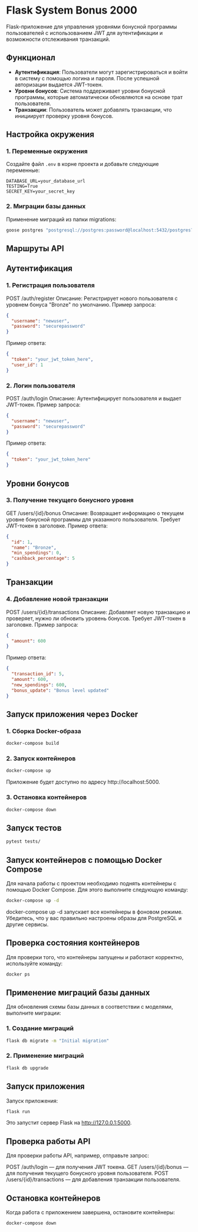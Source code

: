 # Flask System Bonus 2000

Flask-приложение для управления уровнями бонусной программы пользователей с использованием JWT для аутентификации и возможности отслеживания транзакций.

## Функционал

- **Аутентификация**: Пользователи могут зарегистрироваться и войти в систему с помощью логина и пароля. После успешной авторизации выдается JWT-токен.
- **Уровни бонусов**: Система поддерживает уровни бонусной программы, которые автоматически обновляются на основе трат пользователя.
- **Транзакции**: Пользователь может добавлять транзакции, что инициирует проверку уровня бонусов.

## Настройка окружения

### 1. Переменные окружения
Создайте файл `.env` в корне проекта и добавьте следующие переменные:

```plaintext
DATABASE_URL=your_database_url
TESTING=True
SECRET_KEY=your_secret_key
```
### 2. Миграции базы данных
Применение миграций из папки migrations:
```cmd
goose postgres "postgresql://postgres:password@localhost:5432/postgres?sslmode=disable" up
```
## Маршруты API
## Аутентификация
### 1. Регистрация пользователя
POST /auth/register
Описание: Регистрирует нового пользователя с уровнем бонуса "Bronze" по умолчанию.
Пример запроса:
```json
{
  "username": "newuser",
  "password": "securepassword"
}
```
Пример ответа:
```json
{
  "token": "your_jwt_token_here",
  "user_id": 1
}
```
### 2. Логин пользователя
POST /auth/login
Описание: Аутентифицирует пользователя и выдает JWT-токен.
Пример запроса:
```json
{
  "username": "newuser",
  "password": "securepassword"
}
```
Пример ответа:
```json
{
  "token": "your_jwt_token_here"
}
```
## Уровни бонусов
### 3. Получение текущего бонусного уровня
GET /users/{id}/bonus
Описание: Возвращает информацию о текущем уровне бонусной программы для указанного пользователя.
Требует JWT-токен в заголовке.
Пример ответа:
```json
{
  "id": 1,
  "name": "Bronze",
  "min_spendings": 0,
  "cashback_percentage": 5
}
```
## Транзакции
### 4. Добавление новой транзакции
POST /users/{id}/transactions
Описание: Добавляет новую транзакцию и проверяет, нужно ли обновить уровень бонусов.
Требует JWT-токен в заголовке.
Пример запроса:
```json
{
  "amount": 600
}
```
Пример ответа:
```json
{
  "transaction_id": 5,
  "amount": 600,
  "new_spendings": 600,
  "bonus_update": "Bonus level updated"
}
```
## Запуск приложения через Docker
### 1. Сборка Docker-образа
```cmd
docker-compose build
```
### 2. Запуск контейнеров
```cmd
docker-compose up
```
Приложение будет доступно по адресу http://localhost:5000.

### 3. Остановка контейнеров
```cmd
docker-compose down
```
## Запуск тестов
```cmd
pytest tests/
```
## Запуск контейнеров с помощью Docker Compose
Для начала работы с проектом необходимо поднять контейнеры с помощью Docker Compose. Для этого выполните следующую команду:
```cmd
docker-compose up -d
```
docker-compose up -d запускает все контейнеры в фоновом режиме. Убедитесь, что у вас правильно настроены образы для PostgreSQL и другие сервисы.

## Проверка состояния контейнеров
Для проверки того, что контейнеры запущены и работают корректно, используйте команду:
```cmd
docker ps
```
## Применение миграций базы данных
Для обновления схемы базы данных в соответствии с моделями, выполните миграции:

### 1. Создание миграций
```cmd
flask db migrate -m "Initial migration"
```
### 2. Применение миграций
```cmd
flask db upgrade
```
## Запуск приложения
Запуск приложения:
```cmd
flask run
```
Это запустит сервер Flask на http://127.0.0.1:5000.

## Проверка работы API
Для проверки работы API, например, отправьте запрос:

POST /auth/login — для получения JWT токена.
GET /users/{id}/bonus — для получения текущего бонусного уровня пользователя.
POST /users/{id}/transactions — для добавления транзакции пользователя.
## Остановка контейнеров
Когда работа с приложением завершена, остановите контейнеры:
```cmd
docker-compose down
```
